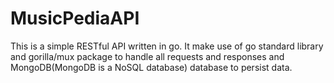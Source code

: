 # MusicPediaAPI
This is a simple RESTful API written in go. It make use of go standard library and gorilla/mux  package to handle all requests and responses and MongoDB(MongoDB is a NoSQL database) database to persist data.
